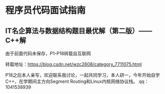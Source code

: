# 程序员代码面试指南

## IT名企算法与数据结构题目最优解（第二版）——C++解

由于前面代码未保存，P1-P18转载自互联网

转载地址：https://blog.csdn.net/wzc2608/category_7711075.html

P18之后本人亲写，欢迎联系我讨论，一起共同学习，本人研一，今年开始自学C++，在学期间主方向Segment Routing和Linux内核网络协议栈。
qq：1041538939


